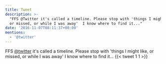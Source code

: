 ```yaml
---
title: Tweet
description: >-
  "FFS @Twitter it's called a timeline. Please stop with 'things I might like,
  or missed, or while I was away'  I know where to find it..."
date: '2016-11-07T08:11:37+00:00'
mentions:
  - '@twitter'
---
```

FFS [@twitter](https://twitter.com/@twitter) it's called a timeline. Please stop with 'things I might like, or missed, or while I was away'  I know where to find it...
      {{< tweet 1 1 >}}
    
